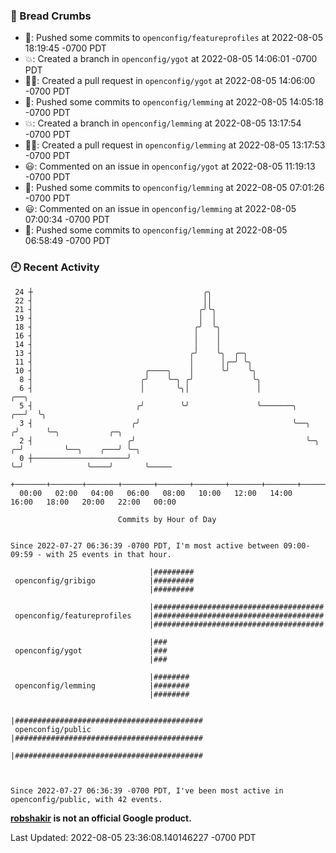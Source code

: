 ### 🍞 Bread Crumbs

 * 🚢: Pushed some commits to `openconfig/featureprofiles` at 2022-08-05 18:19:45 -0700 PDT
 * 💥: Created a branch in `openconfig/ygot` at 2022-08-05 14:06:01 -0700 PDT
 * ✍🏼: Created a pull request in `openconfig/ygot` at 2022-08-05 14:06:00 -0700 PDT
 * 🚢: Pushed some commits to `openconfig/lemming` at 2022-08-05 14:05:18 -0700 PDT
 * 💥: Created a branch in `openconfig/lemming` at 2022-08-05 13:17:54 -0700 PDT
 * ✍🏼: Created a pull request in `openconfig/lemming` at 2022-08-05 13:17:53 -0700 PDT
 * 😃: Commented on an issue in `openconfig/ygot` at 2022-08-05 11:19:13 -0700 PDT
 * 🚢: Pushed some commits to `openconfig/lemming` at 2022-08-05 07:01:26 -0700 PDT
 * 😃: Commented on an issue in `openconfig/lemming` at 2022-08-05 07:00:34 -0700 PDT
 * 🚢: Pushed some commits to `openconfig/lemming` at 2022-08-05 06:58:49 -0700 PDT

### 🕘 Recent Activity
```
 24 ┼                                      ╭╮
 22 ┤                                      ││
 21 ┤                                     ╭╯╰╮
 19 ┤                                     │  │
 18 ┤                                    ╭╯  ╰╮
 16 ┤                                    │    │
 14 ┤                                    │    │
 13 ┤                                   ╭╯    ╰╮  ╭─╮
 11 ┤                                   │      │╭─╯ ╰╮
 10 ┤                         ╭────╮    │      ╰╯    ╰╮
  8 ┤                        ╭╯    ╰─╮ ╭╯             ╰╮
  6 ┤                        │       ╰╮│               │                    ╭──╮
  5 ┤                       ╭╯        ╰╯               ╰───────╮         ╭──╯  ╰╮
  3 ┤                      ╭╯                                  ╰──╮     ╭╯      ╰─╮           ╭─╮
  2 ┤                     ╭╯                                      ╰─╮ ╭─╯         ╰──╮    ╭───╯ ╰─╮
  0 ┼─────────────────────╯                                         ╰─╯              ╰────╯       ╰─────
    +───────+───────+───────+───────+───────+───────+───────+───────+───────+───────+───────+───────+────
  00:00   02:00   04:00   06:00   08:00   10:00   12:00   14:00   16:00   18:00   20:00   22:00   00:00   

						Commits by Hour of Day


Since 2022-07-27 06:36:39 -0700 PDT, I'm most active between 09:00-09:59 - with 25 events in that hour.

```



```
                               |#########
 openconfig/gribigo            |#########
                               |#########

                               |######################################
 openconfig/featureprofiles    |######################################
                               |######################################

                               |###
 openconfig/ygot               |###
                               |###

                               |########
 openconfig/lemming            |########
                               |########

                               |##########################################
 openconfig/public             |##########################################
                               |##########################################



Since 2022-07-27 06:36:39 -0700 PDT, I've been most active in openconfig/public, with 42 events.

```
**[robshakir](mailto:robjs@google.com) is not an official Google product.**  


Last Updated: 2022-08-05 23:36:08.140146227 -0700 PDT
